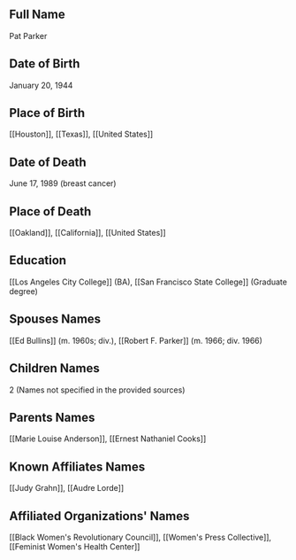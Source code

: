 ## Full Name
Pat Parker

## Date of Birth
January 20, 1944

## Place of Birth
[[Houston]], [[Texas]], [[United States]]

## Date of Death
June 17, 1989 (breast cancer)

## Place of Death
[[Oakland]], [[California]], [[United States]]

## Education
[[Los Angeles City College]] (BA),
[[San Francisco State College]] (Graduate degree)

## Spouses Names
[[Ed Bullins]] (m. 1960s; div.),
[[Robert F. Parker]] (m. 1966; div. 1966)

## Children Names
2 (Names not specified in the provided sources)

## Parents Names
[[Marie Louise Anderson]], [[Ernest Nathaniel Cooks]]

## Known Affiliates Names
[[Judy Grahn]], [[Audre Lorde]]

## Affiliated Organizations' Names
[[Black Women's Revolutionary Council]], [[Women's Press Collective]], [[Feminist Women's Health Center]]


